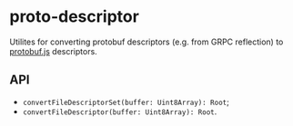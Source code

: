 # proto-descriptor

Utilites for converting protobuf descriptors (e.g. from GRPC reflection) to
[protobuf.js](https://www.npmjs.com/package/protobufjs) descriptors.

## API

 - `convertFileDescriptorSet(buffer: Uint8Array): Root`;
 - `convertFileDescriptor(buffer: Uint8Array): Root`.
